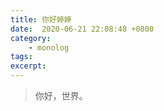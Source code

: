 ```yaml
---
title: 你好婷婷
date:  2020-06-21 22:08:48 +0800
category:
    - monolog
tags:
excerpt:
---
```


> 你好，世界。
